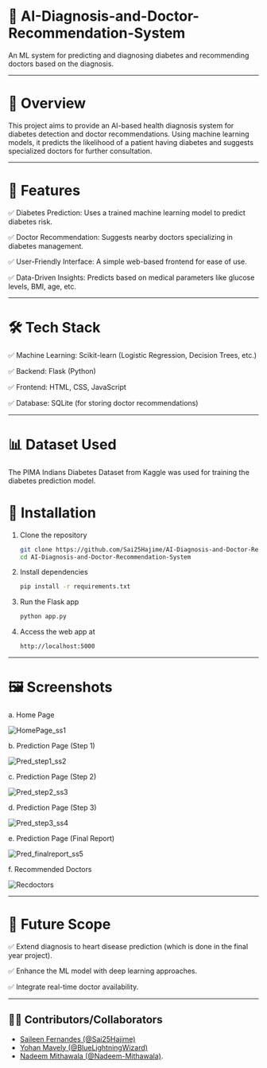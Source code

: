 # 🏥 AI-Diagnosis-and-Doctor-Recommendation-System
 An ML system for predicting and diagnosing diabetes and recommending doctors based on the diagnosis.

---

# 📌 Overview
This project aims to provide an AI-based health diagnosis system for diabetes detection and doctor recommendations. Using machine learning models, it predicts the likelihood of a patient having diabetes and suggests specialized doctors for further consultation.

---

# 🚀 Features
✅ Diabetes Prediction: Uses a trained machine learning model to predict diabetes risk.

✅ Doctor Recommendation: Suggests nearby doctors specializing in diabetes management.

✅ User-Friendly Interface: A simple web-based frontend for ease of use.

✅ Data-Driven Insights: Predicts based on medical parameters like glucose levels, BMI, age, etc.

---

# 🛠️ Tech Stack
✅ Machine Learning: Scikit-learn (Logistic Regression, Decision Trees, etc.)

✅ Backend: Flask (Python)

✅ Frontend: HTML, CSS, JavaScript

✅ Database: SQLite (for storing doctor recommendations)

---

# 📊 Dataset Used
The PIMA Indians Diabetes Dataset from Kaggle was used for training the diabetes prediction model.

# 📜 Installation
1. Clone the repository
   ```bash
   git clone https://github.com/Sai25Hajime/AI-Diagnosis-and-Doctor-Recommendation-System.git
   cd AI-Diagnosis-and-Doctor-Recommendation-System

2. Install dependencies
   ```bash
   pip install -r requirements.txt

3. Run the Flask app
   ```bash
   python app.py

4. Access the web app at
   ```bash
   http://localhost:5000

---

# 🖼️ Screenshots
a. Home Page

![HomePage_ss1](images/HomePage_ss1.png)

b. Prediction Page (Step 1)

![Pred_step1_ss2](images/Pred_step1_ss2.png)

c. Prediction Page (Step 2)

![Pred_step2_ss3](images/Pred_step2_ss3.png)

d. Prediction Page (Step 3)

![Pred_step3_ss4](images/Pred_step3_ss4.png)

e. Prediction Page (Final Report)

![Pred_finalreport_ss5](images/Pred_finalreport_ss5.png)

f. Recommended Doctors

![Recdoctors](images/Recdoctors.png)

---

# 📌 Future Scope
✅ Extend diagnosis to heart disease prediction (which is done in the final year project).

✅ Enhance the ML model with deep learning approaches.

✅ Integrate real-time doctor availability.

---

## 👩‍💻 Contributors/Collaborators  
- [Saileen Fernandes (@Sai25Hajime)](https://github.com/Sai25Hajime)
- [Yohan Mavely (@BlueLightningWizard)](https://github.com/BlueLightningWizard) 
- [Nadeem Mithawala (@Nadeem-Mithawala)](https://github.com/Nadeem-Mithawala).

